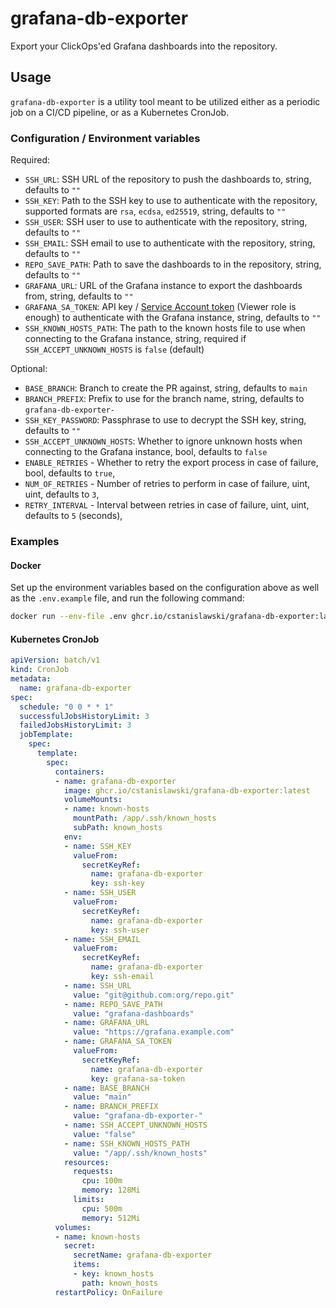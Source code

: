 # grafana-db-exporter

Export your ClickOps'ed Grafana dashboards into the repository.

## Usage

`grafana-db-exporter` is a utility tool meant to be utilized either as a periodic job on a CI/CD pipeline, or as a Kubernetes CronJob.

### Configuration / Environment variables

Required:

- `SSH_URL`: SSH URL of the repository to push the dashboards to, string, defaults to `""`
- `SSH_KEY`: Path to the SSH key to use to authenticate with the repository, supported formats are `rsa`, `ecdsa`, `ed25519`, string, defaults to `""`
- `SSH_USER`: SSH user to use to authenticate with the repository, string, defaults to `""`
- `SSH_EMAIL`: SSH email to use to authenticate with the repository, string, defaults to `""`
- `REPO_SAVE_PATH`: Path to save the dashboards to in the repository, string, defaults to `""`
- `GRAFANA_URL`: URL of the Grafana instance to export the dashboards from, string, defaults to `""`
- `GRAFANA_SA_TOKEN`: API key / [Service Account token](https://grafana.com/docs/grafana/latest/administration/service-accounts/) (Viewer role is enough) to authenticate with the Grafana instance, string, defaults to `""`
- `SSH_KNOWN_HOSTS_PATH`: The path to the known hosts file to use when connecting to the Grafana instance, string, required if `SSH_ACCEPT_UNKNOWN_HOSTS` is `false` (default)

Optional:

- `BASE_BRANCH`: Branch to create the PR against, string, defaults to `main`
- `BRANCH_PREFIX`: Prefix to use for the branch name, string, defaults to `grafana-db-exporter-`
- `SSH_KEY_PASSWORD`: Passphrase to use to decrypt the SSH key, string, defaults to `""`
- `SSH_ACCEPT_UNKNOWN_HOSTS`: Whether to ignore unknown hosts when connecting to the Grafana instance, bool, defaults to `false`
- `ENABLE_RETRIES` - Whether to retry the export process in case of failure, bool, defaults to `true`,
- `NUM_OF_RETRIES` - Number of retries to perform in case of failure, uint, uint, defaults to `3`,
- `RETRY_INTERVAL` - Interval between retries in case of failure, uint, uint, defaults to `5` (seconds),

### Examples

#### Docker

Set up the environment variables based on the configuration above as well as the `.env.example` file, and run the following command:

```bash
docker run --env-file .env ghcr.io/cstanislawski/grafana-db-exporter:latest
```

#### Kubernetes CronJob

```yaml
apiVersion: batch/v1
kind: CronJob
metadata:
  name: grafana-db-exporter
spec:
  schedule: "0 0 * * 1"
  successfulJobsHistoryLimit: 3
  failedJobsHistoryLimit: 3
  jobTemplate:
    spec:
      template:
        spec:
          containers:
          - name: grafana-db-exporter
            image: ghcr.io/cstanislawski/grafana-db-exporter:latest
            volumeMounts:
            - name: known-hosts
              mountPath: /app/.ssh/known_hosts
              subPath: known_hosts
            env:
            - name: SSH_KEY
              valueFrom:
                secretKeyRef:
                  name: grafana-db-exporter
                  key: ssh-key
            - name: SSH_USER
              valueFrom:
                secretKeyRef:
                  name: grafana-db-exporter
                  key: ssh-user
            - name: SSH_EMAIL
              valueFrom:
                secretKeyRef:
                  name: grafana-db-exporter
                  key: ssh-email
            - name: SSH_URL
              value: "git@github.com:org/repo.git"
            - name: REPO_SAVE_PATH
              value: "grafana-dashboards"
            - name: GRAFANA_URL
              value: "https://grafana.example.com"
            - name: GRAFANA_SA_TOKEN
              valueFrom:
                secretKeyRef:
                  name: grafana-db-exporter
                  key: grafana-sa-token
            - name: BASE_BRANCH
              value: "main"
            - name: BRANCH_PREFIX
              value: "grafana-db-exporter-"
            - name: SSH_ACCEPT_UNKNOWN_HOSTS
              value: "false"
            - name: SSH_KNOWN_HOSTS_PATH
              value: "/app/.ssh/known_hosts"
            resources:
              requests:
                cpu: 100m
                memory: 128Mi
              limits:
                cpu: 500m
                memory: 512Mi
          volumes:
          - name: known-hosts
            secret:
              secretName: grafana-db-exporter
              items:
              - key: known_hosts
                path: known_hosts
          restartPolicy: OnFailure
```
